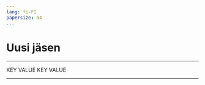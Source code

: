 ```yaml
---
lang: fi-FI
papersize: a4
...
```


# Uusi jäsen

------ -----
KEY    VALUE
KEY    VALUE
------ -----
